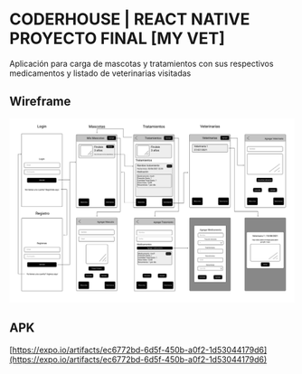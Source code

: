 # CODERHOUSE | REACT NATIVE PROYECTO FINAL [MY VET]

Aplicación para carga de mascotas y tratamientos con sus respectivos medicamentos y listado de veterinarias visitadas

## Wireframe

![wireframe](https://github.com/georgex1/appvet/blob/main/wireframe_sd.png)


## APK

[https://expo.io/artifacts/ec6772bd-6d5f-450b-a0f2-1d53044179d6](https://expo.io/artifacts/ec6772bd-6d5f-450b-a0f2-1d53044179d6)

